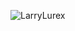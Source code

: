 ![LarryLurex](https://github.com/yuankong666/Ultimate-RAT-Collection/assets/128066597/50d37a4d-93ca-43ff-bbd4-9bda774b6584)
